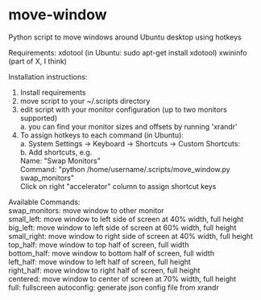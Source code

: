 move-window
===========

Python script to move windows around Ubuntu desktop using hotkeys

Requirements:
xdotool (in Ubuntu: sudo apt-get install xdotool)
xwininfo (part of X, I think)


Installation instructions:  
1. Install requirements  
2. move script to your ~/.scripts directory  
3. edit script with your monitor configuration (up to two monitors supported)  
	a. you can find your monitor sizes and offsets by running 'xrandr'  
4. To assign hotkeys to each command (in Ubuntu):   
	a. System Settings -> Keyboard -> Shortcuts -> Custom Shortcuts:  
	b. Add shortcuts, e.g.   
		Name: "Swap Monitors"  
		Command: "python /home/username/.scripts/move_window.py swap_monitors"  
		Click on right "accelerator" column to assign shortcut keys  

Available Commands:  
swap_monitors: move window to other monitor  
small_left: move window to left side of screen at 40% width, full height  
big_left: move window to left side of screen at 60% width, full height  
small_right: move window to right side of screen at 40% width, full height  
top_half: move window to top half of screen, full width  
bottom_half: move window to bottom half of screen, full width  
left_half: move window to left half of screen, full height  
right_half: move window to right half of screen, full height  
centered: move window to center of screen at 70% width, full height  
full: fullscreen
autoconfig: generate json config file from xrandr

